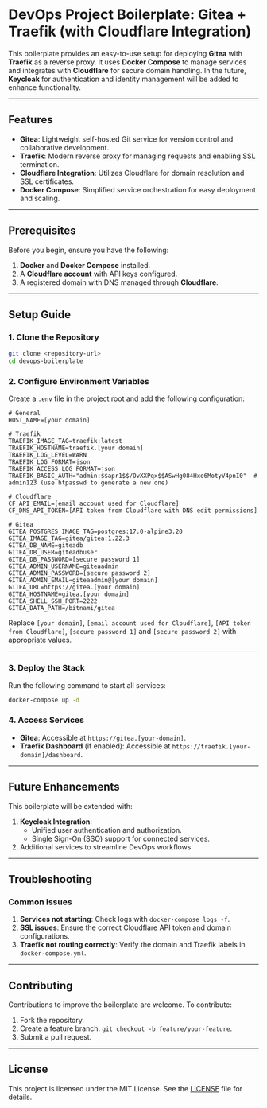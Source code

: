 # DevOps Project Boilerplate: Gitea + Traefik (with Cloudflare Integration)

This boilerplate provides an easy-to-use setup for deploying **Gitea** with **Traefik** as a reverse proxy. It uses **Docker Compose** to manage services and integrates with **Cloudflare** for secure domain handling. In the future, **Keycloak** for authentication and identity management will be added to enhance functionality.

---

## Features
- **Gitea**: Lightweight self-hosted Git service for version control and collaborative development.
- **Traefik**: Modern reverse proxy for managing requests and enabling SSL termination.
- **Cloudflare Integration**: Utilizes Cloudflare for domain resolution and SSL certificates.
- **Docker Compose**: Simplified service orchestration for easy deployment and scaling.

---

## Prerequisites
Before you begin, ensure you have the following:
1. **Docker** and **Docker Compose** installed.
2. A **Cloudflare account** with API keys configured.
3. A registered domain with DNS managed through **Cloudflare**.

---

## Setup Guide

### 1. Clone the Repository
```bash
git clone <repository-url>
cd devops-boilerplate
```

### 2. Configure Environment Variables
Create a `.env` file in the project root and add the following configuration:

```env
# General
HOST_NAME=[your domain]

# Traefik
TRAEFIK_IMAGE_TAG=traefik:latest
TRAEFIK_HOSTNAME=traefik.[your domain]
TRAEFIK_LOG_LEVEL=WARN
TRAEFIK_LOG_FORMAT=json
TRAEFIK_ACCESS_LOG_FORMAT=json
TRAEFIK_BASIC_AUTH="admin:$$apr1$$/OvXXPqx$$ASwHg084Hxo6MotyV4pnI0"  # admin123 (use htpasswd to generate a new one)

# Cloudflare
CF_API_EMAIL=[email account used for Cloudflare]
CF_DNS_API_TOKEN=[API token from Cloudflare with DNS edit permissions]

# Gitea
GITEA_POSTGRES_IMAGE_TAG=postgres:17.0-alpine3.20
GITEA_IMAGE_TAG=gitea/gitea:1.22.3
GITEA_DB_NAME=giteadb
GITEA_DB_USER=giteadbuser
GITEA_DB_PASSWORD=[secure password 1]
GITEA_ADMIN_USERNAME=giteaadmin
GITEA_ADMIN_PASSWORD=[secure password 2]
GITEA_ADMIN_EMAIL=giteaadmin@[your domain]
GITEA_URL=https://gitea.[your domain]
GITEA_HOSTNAME=gitea.[your domain]
GITEA_SHELL_SSH_PORT=2222
GITEA_DATA_PATH=/bitnami/gitea
```

Replace `[your domain]`, `[email account used for Cloudflare]`, `[API token from Cloudflare]`, `[secure password 1]` and `[secure password 2]` with appropriate values.

---

### 3. Deploy the Stack
Run the following command to start all services:
```bash
docker-compose up -d
```

### 4. Access Services
- **Gitea**: Accessible at `https://gitea.[your-domain]`.
- **Traefik Dashboard** (if enabled): Accessible at `https://traefik.[your-domain]/dashboard`.

---

## Future Enhancements
This boilerplate will be extended with:
1. **Keycloak Integration**:
   - Unified user authentication and authorization.
   - Single Sign-On (SSO) support for connected services.
2. Additional services to streamline DevOps workflows.

---

## Troubleshooting
### Common Issues
1. **Services not starting**: Check logs with `docker-compose logs -f`.
2. **SSL issues**: Ensure the correct Cloudflare API token and domain configurations.
3. **Traefik not routing correctly**: Verify the domain and Traefik labels in `docker-compose.yml`.

---

## Contributing
Contributions to improve the boilerplate are welcome. To contribute:
1. Fork the repository.
2. Create a feature branch: `git checkout -b feature/your-feature`.
3. Submit a pull request.

---

## License
This project is licensed under the MIT License. See the [LICENSE](LICENSE) file for details.